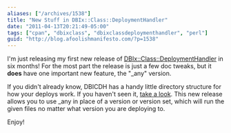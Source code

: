 ```yaml
---
aliases: ["/archives/1538"]
title: "New Stuff in DBIx::Class::DeploymentHandler"
date: "2011-04-13T20:21:49-05:00"
tags: ["cpan", "dbixclass", "dbixclassdeploymenthandler", "perl"]
guid: "http://blog.afoolishmanifesto.com/?p=1538"
---
```

I'm just releasing my first new release of [DBIx::Class::DeploymentHandler](http://search.cpan.org/perldoc?DBIx::Class::DeploymentHandler) in six months! For the most part the release is just a few doc tweaks, but it **does** have one important new feature, the "\_any" version.

If you didn't already know, DBICDH has a handy little directory structure for how your deploys work. If you haven't seen it, [take a look](http://search.cpan.org/~frew/DBIx-Class-DeploymentHandler-0.001004/lib/DBIx/Class/DeploymentHandler/DeployMethod/SQL/Translator.pm#DIRECTORY_LAYOUT). This new release allows you to use \_any in place of a version or version set, which will run the given files no matter what version you are deploying to.

Enjoy!
